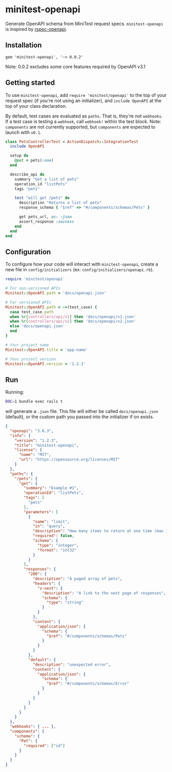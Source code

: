 # minitest-openapi
Generate OpenAPI schema from MiniTest request specs. `minitest-openapi` 
is inspired by [rspec-openapi](https://github.com/exoego/rspec-openapi).

## Installation
```
gem 'minitest-openapi', '~> 0.0.2'
```

Note: 0.0.2 excludes some core features required by OpenAPI v3.1

## Getting started
To use `minitest-openapi`, add `require 'minitest/openapi'` to 
the top of your request spec (if you're not using an initializer), and `include OpenAPI`
at the top of your class declaration.

By default, test cases are evaluated as `paths`. That is, 
they're not `webhooks`. If a test case is testing a 
`webhook`, call `webhook!` within the test block. Note: `components` 
are not currently supported, but `components` are expected to launch
with `v0.1`.

```rb
class PetsControllerTest < ActionDispatch::IntegrationTest
  include OpenAPI

  setup do
    @pet = pets(:one)
  end

  describe_api do
    summary "Get a list of pets"
    operation_id "listPets"
    tags "pets"

    test "will get /pets" do
      description "Returns a list of pets"
      response_schema { "$ref" => "#/components/schemas/Pets" }

      get pets_url, as: :json
      assert_response :success
    end
  end
end
```

## Configuration
To configure how your code will interact with `minitest-openapi`, 
create a new file in `config/initializers` (ex: `config/initializers/openapi.rb`).

```rb
require 'minitest/openapi' 

# For non-versioned APIs
Minitest::OpenAPI.path = 'docs/openapi.json'

# For versioned APIs
Minitest::OpenAPI.path = ->(test_case) {
  case test_case.path 
  when %r[controllers/api/v1] then 'docs/openapi/v1.json'
  when %r[controllers/api/v2] then 'docs/openapi/v2.json'
  else 'docs/openapi.json'
  end
}

# Your project name
Minitest::OpenAPI.title = 'app-name'

# Your project version
Minitest::OpenAPI.version = '1.2.3'
```

## Run 
Running: 
```bash
DOC=1 bundle exec rails t
```

will generate a `.json` file. This file will either be called
`docs/openapi.json` (default), or the custom path you passed into the initializer
if on exists.

```json
{
  "openapi": "3.0.3",
  "info": {
    "version": "1.2.3",
    "title": "minitest-openapi",
    "license": {
      "name": "MIT",
      "url": "https://opensource.org/licenses/MIT"
    }
  },
  "paths": {
    "/pets": {
      "get": {
        "summary": "Example #1",
        "operationId": "listPets",
        "tags": [
          "pets"
        ],
        "parameters": [
          {
            "name": "limit",
            "in": "query",
            "description": "How many items to return at one time (max 100)",
            "required": false,
            "schema": {
              "type": "integer",
              "format": "int32"
            }
          }
        ],
        "responses": {
          "200": {
            "description": "A paged array of pets",
            "headers": {
              "x-next": {
                "description": "A link to the next page of responses",
                "schema": {
                  "type": "string"
                }
              }
            },
            "content": {
              "application/json": {
                "schema": {
                  "$ref": "#/components/schemas/Pets"
                }
              }
            }
          },
          "default": {
            "description": "unexpected error",
            "content": {
              "application/json": {
                "schema": {
                  "$ref": "#/components/schemas/Error"
                }
              }
            }
          }
        }
      }
    }
  },
  "webhooks": { ... },
  "components": {
    "schema": {
      "Pet": {
        "required": ["id"]
      }
    }
  }
}
```
